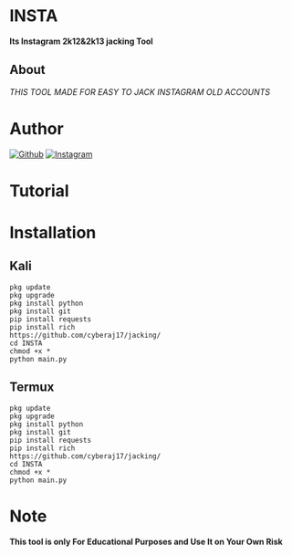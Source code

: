 # INSTA
**Its Instagram 2k12&2k13 jacking Tool**
## About 
*THIS TOOL MADE FOR EASY TO JACK INSTAGRAM OLD ACCOUNTS*
# Author 

<a href="https://github.com/STARK-404/"><img title="Github" src="https://img.shields.io/badge/cyberaj17-blue?style=for-the-badge&logo=github"></a>
[![Instagram](https://img.shields.io/badge/INSTAGRAM-FOLLOW-green?style=for-the-badge&logo=instagram)](https://instagram.com/zh4bx?igshid=YmMyMTA2M2Y=)

# Tutorial

# Installation 
## Kali
```
pkg update 
pkg upgrade 
pkg install python
pkg install git 
pip install requests 
pip install rich 
https://github.com/cyberaj17/jacking/
cd INSTA 
chmod +x *
python main.py
```
## Termux 
```
pkg update 
pkg upgrade 
pkg install python
pkg install git 
pip install requests 
pip install rich 
https://github.com/cyberaj17/jacking/
cd INSTA 
chmod +x *
python main.py
```
# Note
**This tool is only For Educational Purposes and Use It on Your Own Risk**
